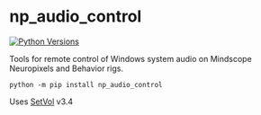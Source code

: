 # np_audio_control

[![Python
Versions](https://img.shields.io/pypi/pyversions/np_audio_control.svg)](https://pypi.python.org/pypi/np-audio-control/)

Tools for remote control of Windows system audio on Mindscope Neuropixels and Behavior rigs.


```shell
python -m pip install np_audio_control
```

Uses [SetVol](https://www.rlatour.com/setvol/) v3.4
